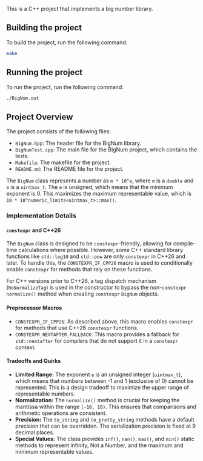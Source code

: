 This is a C++ project that implements a big number library.

## Building the project

To build the project, run the following command:

```bash
make
```

## Running the project

To run the project, run the following command:

```bash
./BigNum.out
```

## Project Overview

The project consists of the following files:

* `BigNum.hpp`: The header file for the BigNum library.
* `BigNumTest.cpp`: The main file for the BigNum project, which contains the tests.
* `Makefile`: The makefile for the project.
* `README.md`: The README file for the project.

The `BigNum` class represents a number as `m * 10^e`, where `m` is a `double` and `e` is a `uintmax_t`. The `e` is unsigned, which means that the minimum exponent is 0. This maximizes the maximum representable value, which is `10 * 10^numeric_limits<uintmax_t>::max()`.

### Implementation Details

#### `constexpr` and C++26

The `BigNum` class is designed to be `constexpr`-friendly, allowing for compile-time calculations where possible. However, some C++ standard library functions like `std::log10` and `std::pow` are only `constexpr` in C++26 and later. To handle this, the `CONSTEXPR_IF_CPP26` macro is used to conditionally enable `constexpr` for methods that rely on these functions.

For C++ versions prior to C++26, a tag dispatch mechanism (`NoNormalizeTag`) is used in the constructor to bypass the non-`constexpr` `normalize()` method when creating `constexpr` `BigNum` objects.

#### Preprocessor Macros

- `CONSTEXPR_IF_CPP26`: As described above, this macro enables `constexpr` for methods that use C++26 `constexpr` functions.
- `CONSTEXPR_NEXTAFTER_FALLBACK`: This macro provides a fallback for `std::nextafter` for compilers that do not support it in a `constexpr` context.

#### Tradeoffs and Quirks

- **Limited Range:** The exponent `e` is an unsigned integer (`uintmax_t`), which means that numbers between -1 and 1 (exclusive of 0) cannot be represented. This is a design tradeoff to maximize the upper range of representable numbers.
- **Normalization:** The `normalize()` method is crucial for keeping the mantissa within the range `[-10, 10)`. This ensures that comparisons and arithmetic operations are consistent.
- **Precision:** The `to_string` and `to_pretty_string` methods have a default precision that can be overridden. The serialization precision is fixed at 9 decimal places.
- **Special Values:** The class provides `inf()`, `nan()`, `max()`, and `min()` static methods to represent infinity, Not a Number, and the maximum and minimum representable values.